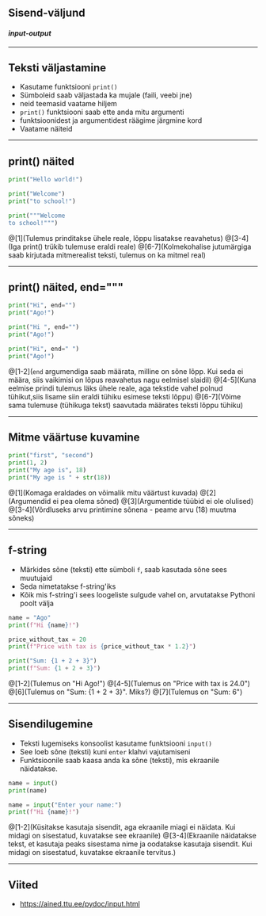 ## Sisend-väljund
#### _input-output_

---


## Teksti väljastamine


- Kasutame funktsiooni ``print()``
- Sümboleid saab väljastada ka mujale (faili, veebi jne)
 - neid teemasid vaatame hiljem
- ``print()`` funktsiooni saab ette anda mitu argumenti
 - funktsioonidest ja argumentidest räägime järgmine kord
- Vaatame näiteid

---

## print() näited

```python
print("Hello world!")

print("Welcome")
print("to school!")

print("""Welcome
to school!""")
```

@[1](Tulemus prinditakse ühele reale, lõppu lisatakse reavahetus)
@[3-4](Iga print\(\) trükib tulemuse eraldi reale)
@[6-7](Kolmekohalise jutumärgiga saab kirjutada mitmerealist teksti, tulemus on ka mitmel real)

---

## print() näited, end="""

```python
print("Hi", end="")
print("Ago!")

print("Hi ", end="")
print("Ago!")

print("Hi", end=" ")
print("Ago!")
```
@[1-2](``end`` argumendiga saab määrata, milline on sõne lõpp. Kui seda ei määra, siis vaikimisi on lõpus reavahetus nagu eelmisel slaidil)
@[4-5](Kuna eelmise prindi tulemus läks ühele reale, aga tekstide vahel polnud tühikut,siis lisame siin eraldi tühiku esimese teksti lõppu)
@[6-7](Võime sama tulemuse (tühikuga tekst) saavutada määrates teksti lõppu tühiku)

---

## Mitme väärtuse kuvamine

```python
print("first", "second")
print(1, 2)
print("My age is", 18)
print("My age is " + str(18))
```
@[1](Komaga eraldades on võimalik mitu väärtust kuvada)
@[2](Argumendid ei pea olema sõned)
@[3](Argumentide tüübid ei ole olulised)
@[3-4](Võrdluseks arvu printimine sõnena - peame arvu (18) muutma sõneks)

---

## f-string

- Märkides sõne (teksti) ette sümboli ``f``, saab kasutada sõne sees muutujaid
 - Seda nimetatakse f-string'iks
- Kõik mis f-string'i sees loogeliste sulgude vahel on, arvutatakse Pythoni poolt välja

```python
name = "Ago"
print(f"Hi {name}!")

price_without_tax = 20
print(f"Price with tax is {price_without_tax * 1.2}")

print("Sum: {1 + 2 + 3}")
print(f"Sum: {1 + 2 + 3}")
```

@[1-2](Tulemus on "Hi Ago!")
@[4-5](Tulemus on "Price with tax is 24.0")
@[6](Tulemus on "Sum: {1 + 2 + 3}". Miks?)
@[7](Tulemus on "Sum: 6")

---

## Sisendilugemine

- Teksti lugemiseks konsoolist kasutame funktsiooni ``input()``
- See loeb sõne (teksti) kuni ``enter`` klahvi vajutamiseni
- Funktsioonile saab kaasa anda ka sõne (teksti), mis ekraanile näidatakse.

```python
name = input()
print(name)

name = input("Enter your name:")
print(f"Hi {name}!")
```

@[1-2](Küsitakse kasutaja sisendit, aga ekraanile miagi ei näidata. Kui midagi on sisestatud, kuvatakse see ekraanile)
@[3-4](Ekraanile näidatakse tekst, et kasutaja peaks sisestama nime ja oodatakse kasutaja sisendit. Kui midagi on sisestatud, kuvatakse ekraanile tervitus.)

---

## Viited

- https://ained.ttu.ee/pydoc/input.html

